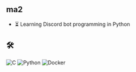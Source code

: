 ## ma2

- ⏳ Learning Discord bot programming in Python

## 🛠️
![C](https://img.shields.io/badge/-C-A8B9CC?style=flat&logo=C&logoColor=white)
![Python](https://img.shields.io/badge/-Python-3776AB?style=flat&logo=Python&logoColor=white)
![Docker](https://img.shields.io/badge/-Docker-2496ED?style=flat&logo=Docker&logoColor=white)
